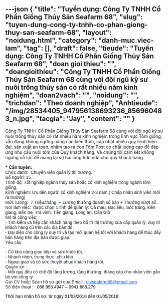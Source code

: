 ---json
{
    "title": "Tuyển dụng: Công Ty TNHH Cổ Phần Giống Thủy Sản Seafarm 68",
    "slug": "tuyen-dung-cong-ty-tnhh-co-phan-giong-thuy-san-seafarm-68",
    "layout": "noidung.html",
    "category": "danh-muc.viec-lam",
    "tag": [],
    "draft": false,
    "tieude": "Tuyển dụng: Công Ty TNHH Cổ Phần Giống Thủy Sản Seafarm 68",
    "doan gioi thieu": "",
    "doangioithieu": "Công Ty TNHH Cổ Phần Giống Thủy Sản Seafarm 68 cùng với đội ngũ kỹ sư nuôi trồng thủy sản có rất nhiều năm kinh nghiệm",
    "doan2vach": "",
    "noidung": "",
    "trichdan": "Theo doanh nghiệp",
    "Anhtieude": "/img/28534405_947956138693236_856960483_n.jpg",
    "tacgia": "Jay",
    "__content__": ""
}
---
<p><span style="font-size:14px">C&ocirc;ng Ty TNHH Cổ Phần Giống Thủy Sản Seafarm 68 c&ugrave;ng với đội ngũ kỹ sư nu&ocirc;i trồng thủy sản c&oacute; rất nhiều năm kinh nghiệm trong lĩnh vực T&ocirc;m giống, vẫn đang kh&ocirc;ng ngừng n&acirc;ng cao kiến thức, cập nhật nhiều quy tr&igrave;nh hiện đại, sản xuất an to&agrave;n, nhằm tạo ra con T&ocirc;m Post c&oacute; chất lượng cao để đ&aacute;p ứng nhu cầu nu&ocirc;i t&ocirc;m của Qu&yacute; kh&aacute;ch h&agrave;ng. V&agrave; ch&uacute;ng t&ocirc;i cam kết kh&ocirc;ng ngừng nỗ lực để mang lại sự h&agrave;i l&ograve;ng hơn nữa cho qu&yacute; kh&aacute;ch h&agrave;ng.</span></p>

<p><span style="font-size:14px"><strong>* Cần tuyển:&nbsp;</strong><br />
<span style="color:#222222"><span style="font-family:arial"><span style="background-color:#ffffff">Chức danh:&nbsp; Chuy&ecirc;n vi&ecirc;n quản l&yacute; thị trường.</span></span></span><br />
<span style="color:#222222"><span style="font-family:arial"><span style="background-color:#ffffff">Số người:&nbsp;15</span></span></span><br />
<span style="color:#222222"><span style="font-family:arial"><span style="background-color:#ffffff">Tr&igrave;nh độ: Tốt nghiệp ng&agrave;nh thủy sản hoặc c&oacute; kinh nghiệm trong ng&agrave;nh t&ocirc;m giống.</span></span></span><br />
<span style="color:#222222"><span style="font-family:arial"><span style="background-color:#ffffff">Kinh nghiệm: Ưu ti&ecirc;n người c&oacute; kinh nghiệm 2-3 năm.( Chấp nhận sinh vi&ecirc;n mới ra trường)</span></span></span><br />
<span style="color:#222222"><span style="font-family:arial"><span style="background-color:#ffffff">Mức lương:&nbsp;&nbsp;7<span style="color:#1d2129"><span style="font-family:Helvetica,Arial,sans-serif"><span style="background-color:#ffffff">&nbsp;Triệu/th&aacute;ng&nbsp; + Lương thưởng doanh số b&aacute;n + Thưởng vượt số .</span></span></span></span></span></span><br />
<span style="color:#222222"><span style="font-family:arial"><span style="background-color:#ffffff">Nơi l&agrave;m việc:&nbsp;&nbsp;<span style="color:#1d2129"><span style="font-family:Helvetica,Arial,sans-serif"><span style="background-color:#ffffff">được chọn 1 tỉnh để quản l&yacute;: C&agrave; mau, Bạc li&ecirc;u, S&oacute;c trăng, ki&ecirc;n giang, Bến tre, Tr&agrave; vinh, Tiền giang, Long an, Cần Giờ&nbsp;</span></span></span>&nbsp;</span></span></span><br />
<span style="color:#222222"><span style="font-family:arial"><span style="background-color:#ffffff">M&ocirc; tả c&ocirc;ng việc:<br />
<span style="color:#1d2129"><span style="font-family:Helvetica,Arial,sans-serif"><span style="background-color:#ffffff">- T&igrave;m kiếm v&agrave; tiếp cận kh&aacute;ch h&agrave;ng theo bố tr&iacute; thị trường của cấp quản l&yacute;, duy tr&igrave; kh&aacute;ch h&agrave;ng cũ tr&ecirc;n c&aacute;c địa b&agrave;n đ&oacute;.</span></span></span><br />
<span style="color:#1d2129"><span style="font-family:Helvetica,Arial,sans-serif"><span style="background-color:#ffffff">- Đại diện cho c&ocirc;ng ty duy tr&igrave; v&agrave; tạo mối quan hệ tốt với kh&aacute;ch h&agrave;ng để th&uacute;c đẩy b&aacute;n h&agrave;ng tr&ecirc;n địa b&agrave;n được giao.</span></span></span>&nbsp;</span></span></span><br />
<span style="color:#222222"><span style="font-family:arial"><span style="background-color:#ffffff">Y&ecirc;u cầu:&nbsp;&nbsp;</span></span></span></span></p>

<div style="text-align:start"><span style="font-size:14px"><span style="color:#222222"><span style="font-family:arial,sans-serif"><span style="background-color:#ffffff"><span style="color:#222222"><span style="font-family:arial"><span style="background-color:#ffffff"><span style="color:#1d2129"><span style="font-family:Helvetica,Arial,sans-serif"><span style="background-color:#ffffff">- C&oacute; khả năng giao tiếp v&agrave; sức khỏe tốt.</span></span></span><br />
<span style="color:#1d2129"><span style="font-family:Helvetica,Arial,sans-serif"><span style="background-color:#ffffff">- Nhanh nhẹn, trung thực, chịu kh&oacute;</span></span></span><br />
<span style="color:#1d2129"><span style="font-family:Helvetica,Arial,sans-serif"><span style="background-color:#ffffff">- Ngoại giao v&agrave; c&oacute; sức thuyết phục kh&aacute;ch h&agrave;ng tốt.</span></span></span>&nbsp;</span></span></span><br />
<span style="color:#222222"><span style="font-family:arial"><span style="background-color:#ffffff">Quyền lợi:&nbsp;<br />
<span style="color:#1d2129"><span style="font-family:Helvetica,Arial,sans-serif"><span style="background-color:#ffffff">- Mỗi qu&yacute; đều c&oacute; chế độ tăng lương, tăng thưởng, thăng cấp cho nh&acirc;n vi&ecirc;n gắn b&oacute; với c&ocirc;ng ty.</span></span></span>&nbsp;</span></span></span></span></span></span></span></div>

<div style="text-align:start"><span style="font-size:14px"><span style="color:#222222"><span style="font-family:arial,sans-serif"><span style="background-color:#ffffff"><span style="color:#222222"><span style="background-color:#ffffff"><span style="font-family:arial"><span style="color:#1d2129"><span style="font-family:Helvetica,Arial,sans-serif"><span style="background-color:#ffffff">Gửi CV hoặc Scan hồ sơ gửi qua Email :&nbsp;<a href="mailto:ctyseafarm68@gmail.com" style="color:#1155cc" target="_blank">ctyseafarm68@gmail.com</a></span></span></span></span></span></span></span></span></span></span>

<div style="text-align:justify"><span style="font-size:14px"><span style="color:#222222"><span style="font-family:arial,sans-serif"><span style="background-color:#ffffff"><span style="font-family:arial"><span style="background-color:#ffffff">Số điện thoại :&nbsp;&nbsp;<span style="font-family:Helvetica,Arial,sans-serif"><span style="color:#000000">&nbsp;086.955.4947 &ndash; 0941.688.279&nbsp;</span></span></span></span></span></span></span></span></div>
</div>

<p><span style="font-size:14px"><span style="color:#000000"><span style="font-family:Helvetica,Arial,sans-serif"><span style="background-color:#ffffff">Thời hạn nhận hồ sơ: từ ng&agrave;y 01/03/2018 đến 01/05/2018.</span></span></span></span></p>
